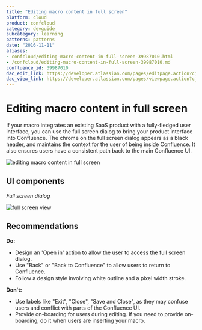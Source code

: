 ```yaml
---
title: "Editing macro content in full screen"
platform: cloud
product: confcloud
category: devguide
subcategory: learning
patterns: patterns
date: "2016-11-11"
aliases:
- confcloud/editing-macro-content-in-full-screen-39987010.html
- /confcloud/editing-macro-content-in-full-screen-39987010.md
confluence_id: 39987010
dac_edit_link: https://developer.atlassian.com/pages/editpage.action?cjm=wozere&pageId=39987010
dac_view_link: https://developer.atlassian.com/pages/viewpage.action?cjm=wozere&pageId=39987010
---
```


# Editing macro content in full screen

If your macro integrates an existing SaaS product with a fully-fledged user interface, you can use the full screen dialog to bring your product interface into Confluence. The chrome on the full screen dialog appears as a black header, and maintains the context for the user of being inside Confluence. It also ensures users have a consistent path back to the main Confluence UI.

![editing macro content in full screen](/cloud/confluence/images/immersive-mode-3.gif)

## UI components

*Full screen dialog*

![full screen view](/cloud/confluence/images/fullscreen-view.png)

## Recommendations 

**Do:** 

-   Design an 'Open in' action to allow the user to access the full screen dialog.
-   Use "Back" or "Back to Confluence" to allow users to return to Confluence.
-   Follow a design style involving white outline and a pixel width stroke. 

**Don't:** 

-   Use labels like "Exit", "Close", "Save and Close", as they may confuse users and conflict with parts of the Confluence UI.
-   Provide on-boarding for users during editing. If you need to provide on-boarding, do it when users are inserting your macro.